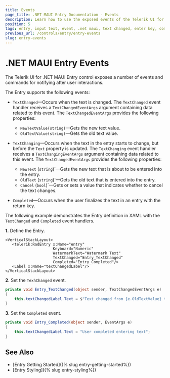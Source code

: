 ```yaml
---
title: Events
page_title: .NET MAUI Entry Documentation - Events
description: Learn how to use the exposed events of the Telerik UI for .NET MAUI Entry control.
position: 5
tags: entry, input text, event, .net maui, text changed, enter key, complated event, input control
previous_url: /controls/entry/entry-events
slug: entry-events
---
```


# .NET MAUI Entry Events

The Telerik UI for .NET MAUI Entry control exposes a number of events and commands for notifying after user interactions.

The Entry supports the following events:

* `TextChanged`&mdash;Occurs when the text is changed. The `TextChanged` event handler receives a `TextChangedEventArgs` argument containing data related to this event. The `TextChangedEventArgs` provides the following properties:
	* `NewTextValue(string)`&mdash;Gets the new text value.
	* `OldTextValue(string)`&mdash;Gets the old text value.

* `TextChanging`&mdash;Occurs when the text in the entry starts to change, but before the `Text` property is updated. The `TextChanging` event handler receives a `TextChangingEventArgs` argument containing data related to this event. The `TextChangedEventArgs` provides the following properties:
    * `NewText` (`string`)`&mdash;Gets the new text that is about to be entered into the entry.
    * `OldText` (`string`)`&mdash;Gets the old text that is entered into the entry.
    * `Cancel` (`bool`)`&mdash;Gets or sets a value that indicates whether to cancel the text changes.

* `Completed`&mdash;Occurs when the user finalizes the text in an entry with the return key.

The following example demonstrates the Entry definition in XAML with the `TextChanged` and `Completed` event handlers.

**1.** Define the Entry.

 ```XAML
<VerticalStackLayout>
    <telerik:RadEntry x:Name="entry"
                      Keyboard="Numeric"
                      WatermarkText="Watermark Text"
                      TextChanged="Entry_TextChanged"
                      Completed="Entry_Completed"/>
    <Label x:Name="textChangedLabel"/>
</VerticalStackLayout>
 ```

**2.** Set the `TexhChanged` event.

```C#
private void Entry_TextChanged(object sender, TextChangedEventArgs e)
{
    this.textChangedLabel.Text = $"Text changed from {e.OldTextValue} to {e.NewTextValue}";
}
```

**3.** Set the `Completed` event.

```C#
private void Entry_Completed(object sender, EventArgs e)
{
    this.textChangedLabel.Text = "User completed entering text";
}
```

## See Also

- [Entry Getting Started]({% slug entry-getting-started%})
- [Entry Styling]({% slug entry-styling%})